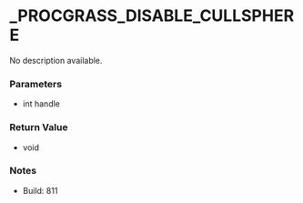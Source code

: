 # _PROCGRASS_DISABLE_CULLSPHERE

No description available.

### Parameters
* int handle

### Return Value
* void

### Notes
* Build: 811

